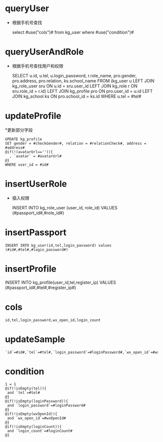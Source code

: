 queryUser
===

* 根据手机号查找
    
    select #use("cols")# from kg_user where #use("condition")# 

queryUserAndRole
===

* 根据手机号查找用户和权限
    
    SELECT
      u.id,
      u.tel,
      u.login_password,
      r.role_name,
      pro.gender,
      pro.address,
      pro.relation,
      ks.school_name
    FROM (kg_user u
      LEFT JOIN kg_role_user sru ON u.id = sru.user_id
      LEFT JOIN kg_role r ON sru.role_id = r.id)
      LEFT JOIN kg_profile pro ON pro.user_id = u.id
      LEFT JOIN kg_school ks  ON pro.school_id = ks.id
    WHERE u.tel =  #tel#
  
updateProfile
===

*更新部分字段

    UPDATE kg_profile
    SET gender = #checkGender#, relation = #relationCheck#, address = #address#
    @if(!(avatarUrl=='')){
      , `avatar` = #avatarUrl#
    @}
    WHERE user_id = #id#

insertUserRole
===

* 插入权限

    INSERT INTO kg_role_user (user_id, role_id) VALUES (#passport_id#,#role_id#)

insertPassport
===

    INSERT INTO kg_user(id,tel,login_password) values (#id#,#tel#,#login_password#)

insertProfile
===

   INSERT INTO kg_profile(user_id,tel,register_ip) VALUES (#passport_id#,#tel#,#register_ip#)


cols
===

	id,tel,login_password,wx_open_id,login_count

updateSample
===

	`id`=#id#,`tel`=#tel#,`login_password`=#loginPassword#,`wx_open_id`=#wxOpenId#,`login_count`=#loginCount#

condition
===

	1 = 1  
	@if(!isEmpty(tel)){
	 and `tel`=#tel#
	@}
	@if(!isEmpty(loginPassword)){
	 and `login_password`=#loginPassword#
	@}
	@if(!isEmpty(wxOpenId)){
	 and `wx_open_id`=#wxOpenId#
	@}
	@if(!isEmpty(loginCount)){
	 and `login_count`=#loginCount#
	@}
	
